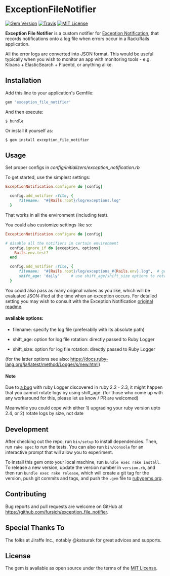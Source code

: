 # ExceptionFileNotifier

[![Gem Version](https://badge.fury.io/rb/exception_file_notifier.svg)](https://badge.fury.io/rb/exception_file_notifier)
[![Travis](https://api.travis-ci.org/fursich/exception_file_notifier.png)](http://travis-ci.org/fursich/exception_file_notifier)
[![MIT License](http://img.shields.io/badge/license-MIT-blue.svg?style=flat)](LICENSE)

**Exception File Notifier** is a custom notifier for [Exception Notification](https://github.com/smartinez87/exception_notification), that records notifications onto a log file when errors occur in a Rack/Rails application.

All the error logs are converted into JSON format. This would be useful typically when you wish to monitor an app with monitoring tools - e.g. Kibana + ElasticSearch + Fluentd, or anything alike.

## Installation

Add this line to your application's Gemfile:

```ruby
gem 'exception_file_notifier'
```

And then execute:

    $ bundle

Or install it yourself as:

    $ gem install exception_file_notifier

## Usage

Set proper configs in *config/initializers/exception_notification.rb*

To get started, use the simplest settings:

```ruby:config/initializers/exception_notification.rb
ExceptionNotification.configure do |config|

  config.add_notifier :file, {
      filename:  "#{Rails.root}/log/exceptions.log"
  }
```

That works in all the environment (including test).

You could also customize settings like so:

```ruby:config/initializers/exception_notification.rb
ExceptionNotification.configure do |config|

# disable all the notifiers in certain environment
  config.ignore_if do |exception, options|
    Rails.env.test?
  end

  config.add_notifier :file, {
      filename:  "#{Rails.root}/log/exceptions_#{Rails.env}.log",  # generate different log files depending on environments
      shift_age: 'daily'     # use shift_age/shift_size options to rotate log files
  }
```

You could also pass as many original values as you like, which will be evaluated JSON-ified at the time when an exception occurs. For detailed setting you may wish to consult with the Exception Notification [original readme](https://github.com/smartinez87/exception_notification).

#### available options:

- filename:   specify the log file (preferablly with its absolute path)

- shift_age:  option for log file rotation: directly passed to Ruby Logger

- shift_size: option for log file rotation: directly passed to Ruby Logger

(for the latter options see also: https://docs.ruby-lang.org/ja/latest/method/Logger/s/new.html)

#### Note

Due to [a bug](https://bugs.ruby-lang.org/issues/12948) with ruby Logger discovered in ruby 2.2 - 2.3, it might happen that you cannot rotate logs by using shift_age. (for those who come up with any workaround for this, please let us know / PR are welcomed)

Meanwhile you could cope with either 1) upgrading your ruby version upto 2.4, or 2) rotate logs by size, not date

## Development

After checking out the repo, run `bin/setup` to install dependencies. Then, run `rake spec` to run the tests. You can also run `bin/console` for an interactive prompt that will allow you to experiment.

To install this gem onto your local machine, run `bundle exec rake install`. To release a new version, update the version number in `version.rb`, and then run `bundle exec rake release`, which will create a git tag for the version, push git commits and tags, and push the `.gem` file to [rubygems.org](https://rubygems.org).

## Contributing

Bug reports and pull requests are welcome on GitHub at https://github.com/fursich/exception_file_notifier.

## Special Thanks To

The folks at Jiraffe Inc., notably @katsurak for great advices and supports.

## License

The gem is available as open source under the terms of the [MIT License](http://opensource.org/licenses/MIT).
